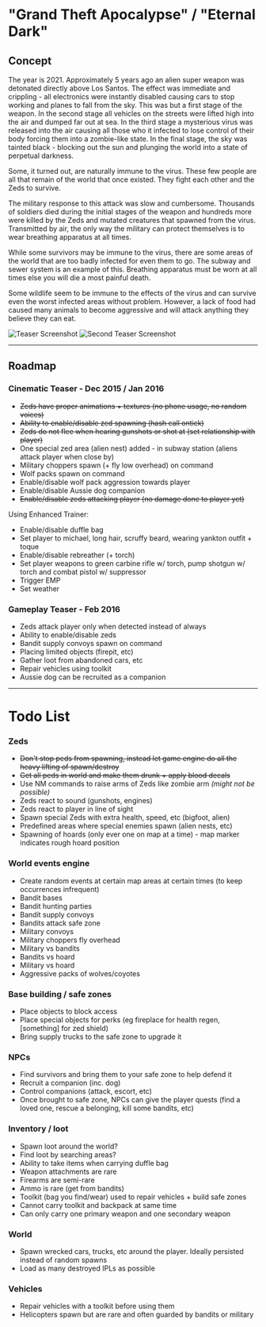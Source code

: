 # "Grand Theft Apocalypse" / "Eternal Dark"

## Concept
The year is 2021. Approximately 5 years ago an alien super weapon was detonated directly above Los Santos. The effect was immediate and crippling - all electronics were instantly disabled causing cars to stop working and planes to fall from the sky. This was but a first stage of the weapon. In the second stage all vehicles on the streets were lifted high into the air and dumped far out at sea. In the third stage a mysterious virus was released into the air causing all those who it infected to lose control of their body forcing them into a zombie-like state. In the final stage, the sky was tainted black - blocking out the sun and plunging the world into a state of perpetual darkness.

Some, it turned out, are naturally immune to the virus. These few people are all that remain of the world that once existed. They fight each other and the Zeds to survive.

The military response to this attack was slow and cumbersome. Thousands of soldiers died during the initial stages of the weapon and hundreds more were killed by the Zeds and mutated creatures that spawned from the virus. Transmitted by air, the only way the military can protect themselves is to wear breathing apparatus at all times.

While some survivors may be immune to the virus, there are some areas of the world that are too badly infected for even them to go. The subway and sewer system is an example of this. Breathing apparatus must be worn at all times else you will die a most painful death.

Some wildlife seem to be immune to the effects of the virus and can survive even the worst infected areas without problem. However, a lack of food had caused many animals to become aggressive and will attack anything they believe they can eat.

![Teaser Screenshot](http://i.imgur.com/ZAzpAOU.jpg)
![Second Teaser Screenshot](http://i.imgur.com/s9G6mfl.jpg)


***

## Roadmap

### Cinematic Teaser - Dec 2015 / Jan 2016
- ~~Zeds have proper animations + textures (no phone usage, no random voices)~~
- ~~Ability to enable/disable zed spawning (hash call ontick)~~
- ~~Zeds do not flee when hearing gunshots or shot at (set relationship with player)~~
- One special zed area (alien nest) added - in subway station (aliens attack player when close by)
- Military choppers spawn (+ fly low overhead) on command
- Wolf packs spawn on command
- Enable/disable wolf pack aggression towards player
- Enable/disable Aussie dog companion
- ~~Enable/disable zeds attacking player (no damage done to player yet)~~

Using Enhanced Trainer:
- Enable/disable duffle bag
- Set player to michael, long hair, scruffy beard, wearing yankton outfit + toque
- Enable/disable rebreather (+ torch)
- Set player weapons to green carbine rifle w/ torch, pump shotgun w/ torch and combat pistol w/ suppressor
- Trigger EMP
- Set weather

### Gameplay Teaser - Feb 2016
- Zeds attack player only when detected instead of always
- Ability to enable/disable zeds
- Bandit supply convoys spawn on command
- Placing limited objects (firepit, etc)
- Gather loot from abandoned cars, etc
- Repair vehicles using toolkit
- Aussie dog can be recruited as a companion

***

# Todo List

### Zeds
- ~~Don't stop peds from spawning, instead let game engine do all the heavy lifting of spawn/destroy~~
- ~~Get all peds in world and make them drunk + apply blood decals~~
- Use NM commands to raise arms of Zeds like zombie arm *(might not be possible)*
- Zeds react to sound (gunshots, engines)
- Zeds react to player in line of sight
- Spawn special Zeds with extra health, speed, etc (bigfoot, alien)
- Predefined areas where special enemies spawn (alien nests, etc)
- Spawning of hoards (only ever one on map at a time) - map marker indicates rough hoard position

### World events engine
- Create random events at certain map areas at certain times (to keep occurrences infrequent)
- Bandit bases
- Bandit hunting parties
- Bandit supply convoys
- Bandits attack safe zone
- Military convoys
- Military choppers fly overhead
- Military vs bandits
- Bandits vs hoard
- Military vs hoard
- Aggressive packs of wolves/coyotes

### Base building / safe zones
- Place objects to block access
- Place special objects for perks (eg fireplace for health regen, [something] for zed shield)
- Bring supply trucks to the safe zone to upgrade it

### NPCs
- Find survivors and bring them to your safe zone to help defend it
- Recruit a companion (inc. dog)
- Control companions (attack, escort, etc)
- Once brought to safe zone, NPCs can give the player quests (find a loved one, rescue a belonging, kill some bandits, etc)

### Inventory / loot
- Spawn loot around the world?
- Find loot by searching areas?
- Ability to take items when carrying duffle bag
- Weapon attachments are rare
- Firearms are semi-rare
- Ammo is rare (get from bandits)
- Toolkit (bag you find/wear) used to repair vehicles + build safe zones
- Cannot carry toolkit and backpack at same time
- Can only carry one primary weapon and one secondary weapon

### World
- Spawn wrecked cars, trucks, etc around the player. Ideally persisted instead of random spawns
- Load as many destroyed IPLs as possible

### Vehicles
- Repair vehicles with a toolkit before using them
- Helicopters spawn but are rare and often guarded by bandits or military
